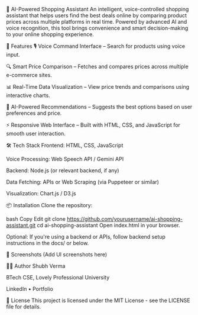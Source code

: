 🛒 AI-Powered Shopping Assistant
An intelligent, voice-controlled shopping assistant that helps users find the best deals online by comparing product prices across multiple platforms in real time. Powered by advanced AI and voice recognition, this tool brings convenience and smart decision-making to your online shopping experience.

🚀 Features
🎙️ Voice Command Interface – Search for products using voice input.

🔍 Smart Price Comparison – Fetches and compares prices across multiple e-commerce sites.

📊 Real-Time Data Visualization – View price trends and comparisons using interactive charts.

🧠 AI-Powered Recommendations – Suggests the best options based on user preferences and price.

⚡ Responsive Web Interface – Built with HTML, CSS, and JavaScript for smooth user interaction.

🛠️ Tech Stack
Frontend: HTML, CSS, JavaScript

Voice Processing: Web Speech API / Gemini API

Backend: Node.js (or relevant backend, if any)

Data Fetching: APIs or Web Scraping (via Puppeteer or similar)

Visualization: Chart.js / D3.js

📦 Installation
Clone the repository:

bash
Copy
Edit
git clone https://github.com/yourusername/ai-shopping-assistant.git
cd ai-shopping-assistant
Open index.html in your browser.

Optional: If you're using a backend or APIs, follow backend setup instructions in the docs/ or below.

📸 Screenshots
(Add UI screenshots here)

👨‍💻 Author
Shubh Verma

BTech CSE, Lovely Professional University

LinkedIn • Portfolio

📝 License
This project is licensed under the MIT License - see the LICENSE file for details.


